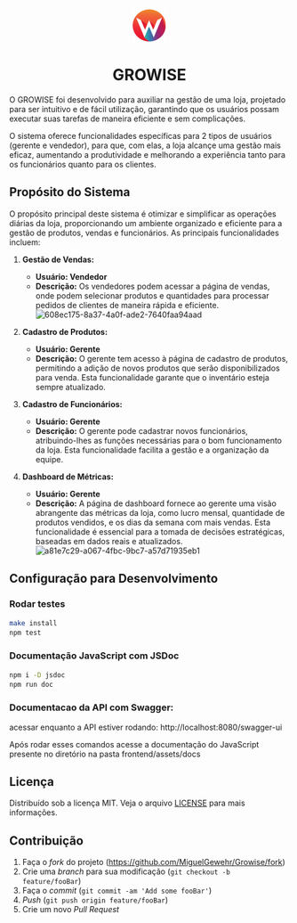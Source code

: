 <div align="center">
  <img title="logo" src="frontend/assets/img/logo-sm.png"/>
  <h1 align="center">GROWISE</h1>
</div>
O GROWISE foi desenvolvido para auxiliar na gestão de uma loja, projetado para ser intuitivo e de fácil utilização, garantindo que os usuários possam executar suas tarefas de maneira eficiente e sem complicações. 

O sistema oferece funcionalidades específicas para 2 tipos de usuários (gerente e vendedor), para que, com elas, a loja alcançe uma gestão mais eficaz, aumentando a produtividade e melhorando a experiência tanto para os funcionários quanto para os clientes.

## Propósito do Sistema

O propósito principal deste sistema é otimizar e simplificar as operações diárias da loja, proporcionando um ambiente organizado e eficiente para a gestão de produtos, vendas e funcionários. As principais funcionalidades incluem:

1. **Gestão de Vendas:**
   - **Usuário: Vendedor**
   - **Descrição:** Os vendedores podem acessar a página de vendas, onde podem selecionar produtos e quantidades para processar pedidos de clientes de maneira rápida e eficiente.
      ![608ec175-8a37-4a0f-ade2-7640faa94aad](https://github.com/user-attachments/assets/da02d8f0-fd71-4927-941a-e05161531354)

2. **Cadastro de Produtos:**
   - **Usuário: Gerente**
   - **Descrição:** O gerente tem acesso à página de cadastro de produtos, permitindo a adição de novos produtos que serão disponibilizados para venda. Esta funcionalidade garante que o inventário esteja sempre atualizado.

3. **Cadastro de Funcionários:**
   - **Usuário: Gerente**
   - **Descrição:** O gerente pode cadastrar novos funcionários, atribuindo-lhes as funções necessárias para o bom funcionamento da loja. Esta funcionalidade facilita a gestão e a organização da equipe.

4. **Dashboard de Métricas:**
   - **Usuário: Gerente**
   - **Descrição:** A página de dashboard fornece ao gerente uma visão abrangente das métricas da loja, como lucro mensal, quantidade de produtos vendidos, e os dias da semana com mais vendas. Esta funcionalidade é essencial para a tomada de decisões estratégicas, baseadas em dados reais e atualizados.
     ![a81e7c29-a067-4fbc-9bc7-a57d71935eb1](https://github.com/user-attachments/assets/cbce0436-4d09-49b4-87b5-dd29c3843fa5)

## Configuração para Desenvolvimento

### Rodar testes

```sh
make install
npm test
```

### Documentação JavaScript com JSDoc

```sh
npm i -D jsdoc
npm run doc
```

### Documentacao da API com Swagger: 
acessar enquanto a API estiver rodando: http://localhost:8080/swagger-ui

Após rodar esses comandos acesse a documentação do JavaScript presente no diretório na pasta frontend/assets/docs

## Licença

Distribuído sob a licença MIT. Veja o arquivo [LICENSE][license] para mais informações.

## Contribuição

1. Faça o _fork_ do projeto (<https://github.com/MiguelGewehr/Growise/fork>)
2. Crie uma _branch_ para sua modificação (`git checkout -b feature/fooBar`)
3. Faça o _commit_ (`git commit -am 'Add some fooBar'`)
4. _Push_ (`git push origin feature/fooBar`)
5. Crie um novo _Pull Request_

[wiki]: https://github.com/MiguelGewehr/Growise/wiki
[license]: https://github.com/MiguelGewehr/Growise/blob/main/LICENSE
